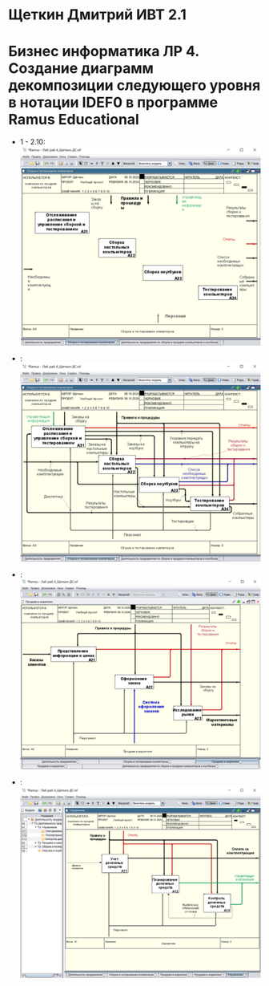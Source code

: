 # Щеткин Дмитрий ИВТ 2.1
# Бизнес информатика ЛР 4. Создание диаграмм декомпозиции следующего уровня в нотации IDEF0 в программе Ramus Educational

[](lab4.rsf)

- 1 - 2.10:
![](photos/1.png)

- :
![](photos/2.png)

- :
![](photos/3.png)

- :
![](photos/4.png)

